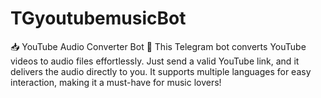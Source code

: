 # TGyoutubemusicBot
 📥 YouTube Audio Converter Bot 🎵   This Telegram bot converts YouTube videos to audio files effortlessly. Just send a valid YouTube link, and it delivers the audio directly to you. It supports multiple languages for easy interaction, making it a must-have for music lovers!

